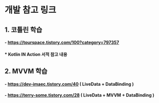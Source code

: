 # 개발 참고 링크
## 1. 코틀린 학습
#### - https://tourspace.tistory.com/100?category=797357
#### * Kotlin IN Action 서적 참고 내용
## 2. MVVM 학습
#### - https://dev-imaec.tistory.com/40 ( LiveData + DataBinding )
#### - https://terry-some.tistory.com/28 ( LiveData + MVVM + DataBinding ) 
